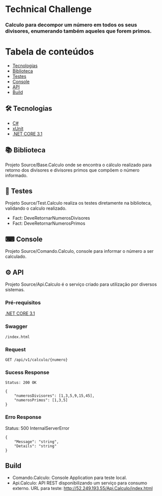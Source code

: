 # Technical Challenge

### Calculo para decompor um número em todos os seus divisores, enumerando também aqueles que forem primos.

Tabela de conteúdos
=================
<!--ts-->
   * [Tecnologias](#-tecnologias)
   * [Biblioteca](#-biblioteca)
   * [Testes](#-testes)
   * [Console](#-console)
   * [API](#-api)
   * [Build](#build)
<!--te-->

## 🛠 Tecnologias
- [C#](https://docs.microsoft.com/pt-br/dotnet/csharp/)
- [xUnit](https://xunit.net/)
- [.NET CORE 3.1](https://dotnet.microsoft.com/download/dotnet/3.1)

## 📚 Biblioteca
Projeto Source/Base.Calculo onde se encontra o cálculo realizado para retorno dos divisores e divisores primos que compõem o número informado.

## 🧪 Testes
Projeto Source/Test.Calculo realiza os testes diretamente na biblioteca, validando o calculo realizado.
- Fact: DeveRetornarNumerosDivisores
- Fact: DeveRetornarNumerosPrimos

## ⌨ Console
Projeto Source/Comando.Calculo, console para informar o número a ser calculado.

## ⚙ API
Projeto Source/Api.Calculo é o serviço criado para utilização por diversos sistemas.

### Pré-requisitos
[.NET CORE 3.1](https://dotnet.microsoft.com/download/dotnet/3.1)

### Swagger

`/index.html`

### Request

`GET /api/v1/calculo/{numero}`

### Sucess Response

    Status: 200 OK
    
	{
		"numerosDivisores": [1,3,5,9,15,45],
		"numerosPrimos": [1,3,5]
	}
	
### Erro Response	

Status: 500 InternalServerError
    
	{
		"Message": "string",
		"Details": "string"
	}
	
## Build	
- Comando.Calculo: Console Application para teste local.
- Api.Calculo: API REST disponibilizando um serviço para consumo externo. URL para teste: http://52.249.193.55/Api.Calculo/index.html